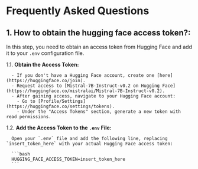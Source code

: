 # Frequently Asked Questions

## 1. **How to obtain the hugging face access token?**:

   In this step, you need to obtain an access token from Hugging Face and add it to your `.env` configuration file.

   1.1. **Obtain the Access Token:**

      - If you don't have a Hugging Face account, create one [here](https://huggingface.co/join).
      - Request access to [Mistral-7B-Instruct-v0.2 on Hugging Face](https://huggingface.co/mistralai/Mistral-7B-Instruct-v0.2).
      - After gaining access, navigate to your Hugging Face account:
        - Go to [Profile/Settings](https://huggingface.co/settings/tokens).
        - Under the "Access Tokens" section, generate a new token with read permissions.

   1.2. **Add the Access Token to the `.env` File:**

      Open your `.env` file and add the following line, replacing `insert_token_here` with your actual Hugging Face access token:

      ```bash
      HUGGING_FACE_ACCESS_TOKEN=insert_token_here
      ```
